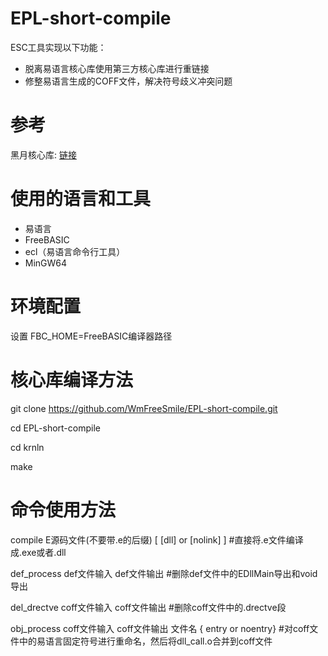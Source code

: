 # EPL-short-compile

ESC工具实现以下功能：
*  脱离易语言核心库使用第三方核心库进行重链接
*  修整易语言生成的COFF文件，解决符号歧义冲突问题

# 参考

黑月核心库: [链接](https://github.com/zhongjianhua163/BlackMoonKernelStaticLib)

# 使用的语言和工具

* 易语言
* FreeBASIC
* ecl（易语言命令行工具）
* MinGW64

# 环境配置

设置 FBC_HOME=FreeBASIC编译器路径

# 核心库编译方法

git clone https://github.com/WmFreeSmile/EPL-short-compile.git

cd EPL-short-compile

cd krnln

make

# 命令使用方法

compile E源码文件(不要带.e的后缀) [ [dll] or [nolink] ]  #直接将.e文件编译成.exe或者.dll

def_process def文件输入 def文件输出 #删除def文件中的EDllMain导出和void导出

del_drectve coff文件输入 coff文件输出 #删除coff文件中的.drectve段

obj_process coff文件输入 coff文件输出 文件名 { entry or noentry} #对coff文件中的易语言固定符号进行重命名，然后将dll_call.o合并到coff文件
